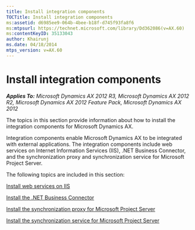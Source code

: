 ```yaml
---
title: Install integration components
TOCTitle: Install integration components
ms:assetid: d6985ee9-064b-4bee-b18f-d745f93fa8f6
ms:mtpsurl: https://technet.microsoft.com/library/Dd362086(v=AX.60)
ms:contentKeyID: 35133043
author: Khairunj
ms.date: 04/18/2014
mtps_version: v=AX.60
---
```


# Install integration components 


_**Applies To:** Microsoft Dynamics AX 2012 R3, Microsoft Dynamics AX 2012 R2, Microsoft Dynamics AX 2012 Feature Pack, Microsoft Dynamics AX 2012_

The topics in this section provide information about how to install the integration components for Microsoft Dynamics AX.

Integration components enable Microsoft Dynamics AX to be integrated with external applications. The integration components include web services on Internet Information Services (IIS), .NET Business Connector, and the synchronization proxy and synchronization service for Microsoft Project Server.

The following topics are included in this section:

[Install web services on IIS](install-web-services-on-iis.md)

[Install the .NET Business Connector](install-the-net-business-connector.md)

[Install the synchronization proxy for Microsoft Project Server](install-the-synchronization-proxy-for-microsoft-project-server.md)

[Install the synchronization service for Microsoft Project Server](install-the-synchronization-service-for-microsoft-project-server.md)

  


